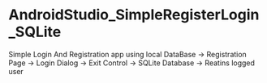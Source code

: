 # AndroidStudio_SimpleRegisterLogin_SQLite
Simple Login And Registration app using local DataBase
-> Registration Page
-> Login Dialog
-> Exit Control
-> SQLite Database
-> Reatins logged user
